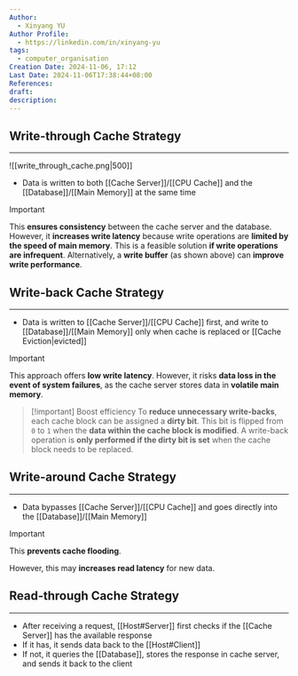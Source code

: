 ```yaml
---
Author:
  - Xinyang YU
Author Profile:
  - https://linkedin.com/in/xinyang-yu
tags:
  - computer_organisation
Creation Date: 2024-11-06, 17:12
Last Date: 2024-11-06T17:38:44+08:00
References: 
draft: 
description: 
---
```


## Write-through Cache Strategy
---
![[write_through_cache.png|500]]

- Data is written to both [[Cache Server]]/[[CPU Cache]] and the [[Database]]/[[Main Memory]] at the same time

>[!important]
> This **ensures consistency** between the cache server and the database. However, it **increases write latency** because write operations are **limited by the speed of main memory**. This is a feasible solution **if write operations are infrequent**. Alternatively, a **write buffer** (as shown above) can **improve write performance**.

## Write-back Cache Strategy
---
- Data is written to [[Cache Server]]/[[CPU Cache]] first, and write to [[Database]]/[[Main Memory]] only when cache is replaced or [[Cache Eviction|evicted]]

>[!important]
> This approach offers **low write latency**. However, it risks **data loss in the event of system failures**, as the cache server stores data in **volatile main memory**.

>[!important] Boost efficiency
> To **reduce unnecessary write-backs**, each cache block can be assigned a **dirty bit**. This bit is flipped from `0` to `1` when the **data within the cache block is modified**. A write-back operation is **only performed if the dirty bit is set** when the cache block needs to be replaced.


## Write-around Cache Strategy
---
- Data bypasses [[Cache Server]]/[[CPU Cache]] and goes directly into the [[Database]]/[[Main Memory]]

>[!important]
> This **prevents cache flooding**.
> 
> However, this may **increases read latency** for new data.

## Read-through Cache Strategy
---
- After receiving a request, [[Host#Server]] first checks if the [[Cache Server]] has the available response
- If it has, it sends data back to the [[Host#Client]]
- If not, it queries the [[Database]], stores the response in cache server, and sends it back to the client



